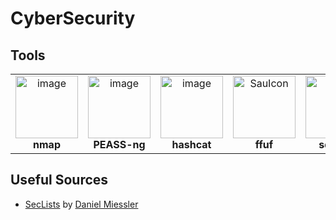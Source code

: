 # CyberSecurity

## Tools
<table align="center">
  <tr>
    <td align="center">
      <a href="https://github.com/nmap/nmap">
        <img width="100" height="100" alt="image" src="https://github.com/user-attachments/assets/26ff48d4-c635-49ab-a60b-9b1e8493e250" />
      </a>
      <br />
      <strong>nmap</strong>
    </td>
    <td align="center">
      <a href="https://github.com/peass-ng/PEASS-ng">
        <img width="100" height="100" alt="image" src="https://github.com/user-attachments/assets/1fe734ea-6baf-4e1e-87fd-e6d659bca83f" />
      </a>
      <br />
      <strong>PEASS-ng</strong>
    </td>
    <td align="center">
      <a href="https://github.com/hashcat/hashcat">
        <img width="100" height="100" alt="image" src="https://github.com/user-attachments/assets/ecf6601d-265a-45a7-ad6e-8f89a4e51c63" />
      </a>
      <br />
      <strong>hashcat</strong>
    </td>
    <td align="center">
      <a href="https://github.com/ffuf/ffuf">
        <img width="100" alt="SauIcon" src="https://github.com/user-attachments/assets/a9f78e14-4cce-4d44-9d27-084fe9880037" />
      </a>
      <br />
      <strong>ffuf</strong>
    </td>
    <td align="center">
      <a href="https://github.com/sqlmapproject/sqlmap">
        <img width="100" height="100" alt="image" src="https://github.com/user-attachments/assets/8d38f01c-b96d-4c2e-8231-39424d94aeeb" />
      </a>
      <br />
      <strong>sqlmap</strong>
    </td>
  </tr>
</table>

## Useful Sources
- [SecLists](https://github.com/danielmiessler/SecLists) by [Daniel Miessler](https://github.com/danielmiessler)
